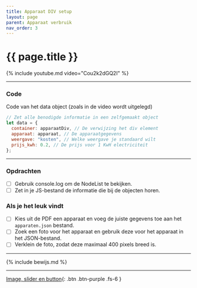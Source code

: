 ```yaml
---
title: Apparaat DIV setup
layout: page
parent: Apparaat verbruik
nav_order: 3
---
```


# {{ page.title }}

{% include youtube.md video="Cou2k2dGQ2I" %}

---

### Code

Code van het data object (zoals in de video wordt uitgelegd)

```js
// Zet alle benodigde informatie in een zelfgemaakt object
let data = {
  container: apparaatDiv, // De verwijzing het div element
  apparaat: apparaat, // De apparaatgegevens
  weergave: "kosten", // Welke weergave je standaard wilt
  prijs_kwh: 0.2, // De prijs voor 1 KwH electriciteit
};
```

---

### Opdrachten
- [ ] Gebruik console.log om de NodeList te bekijken.
- [ ] Zet in je JS-bestand de informatie die bij de objecten horen.
  
### Als je het leuk vindt
- [ ] Kies uit de PDF een apparaat en voeg de juiste gegevens toe aan het `apparaten.json` bestand.
- [ ] Zoek een foto voor het apparaat en gebruik deze voor het apparaat in het JSON-bestand.
- [ ] Verklein de foto, zodat deze maximaal 400 pixels breed is.

---

{% include bewijs.md %}

---

[Image, slider en button](4-image-slider-button){: .btn .btn-purple .fs-6 }
